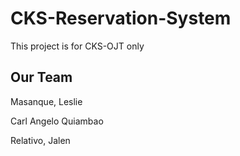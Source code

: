 # CKS-Reservation-System
This project is for CKS-OJT only

**<h2>Our Team</h2>**
Masanque, Leslie

Carl Angelo Quiambao

Relativo, Jalen
